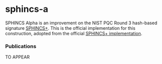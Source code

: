 # sphincs-a
SPHINCS Alpha is an improvement on the NIST PQC Round 3 hash-based signature [SPHINCS+](https://sphincs.org/index.html). This is the official implementation for this construction, adopted from the official [SPHINCS+ implementation](https://github.com/sphincs/sphincsplus).

### Publications

TO APPEAR
